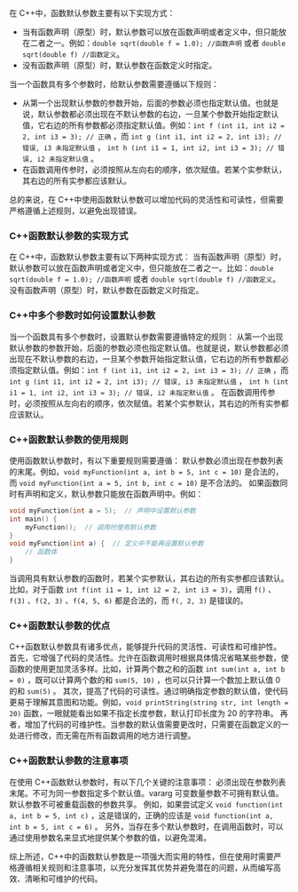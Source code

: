 在 C++中，函数默认参数主要有以下实现方式：
- 当有函数声明（原型）时，默认参数可以放在函数声明或者定义中，但只能放在二者之一。例如：`double sqrt(double f = 1.0); //函数声明` 或者 `double sqrt(double f) //函数定义`。
- 没有函数声明（原型）时，默认参数在函数定义时指定。

当一个函数具有多个参数时，给默认参数需要遵循以下规则：
- 从第一个出现默认参数的参数开始，后面的参数必须也指定默认值。也就是说，默认参数都必须出现在不默认参数的右边，一旦某个参数开始指定默认值，它右边的所有参数都必须指定默认值。例如：`int f (int i1, int i2 = 2, int i3 = 3); // 正确` ，而 `int g (int i1, int i2 = 2, int i3); // 错误, i3 未指定默认值` ， `int h (int i1 = 1, int i2, int i3 = 3); // 错误, i2 未指定默认值` 。
- 在函数调用传参时，必须按照从左向右的顺序，依次赋值。若某个实参默认，其右边的所有实参都应该默认。

总的来说，在 C++中使用函数默认参数可以增加代码的灵活性和可读性，但需要严格遵循上述规则，以避免出现错误。
### C++函数默认参数的实现方式
在 C++中，函数默认参数主要有以下两种实现方式：
当有函数声明（原型）时，默认参数可以放在函数声明或者定义中，但只能放在二者之一。比如：`double sqrt(double f = 1.0); //函数声明` 或者 `double sqrt(double f) //函数定义`。
没有函数声明（原型）时，默认参数在函数定义时指定。

### C++中多个参数时如何设置默认参数
当一个函数具有多个参数时，设置默认参数需要遵循特定的规则：
从第一个出现默认参数的参数开始，后面的参数必须也指定默认值。也就是说，默认参数都必须出现在不默认参数的右边，一旦某个参数开始指定默认值，它右边的所有参数都必须指定默认值。例如：`int f (int i1, int i2 = 2, int i3 = 3); // 正确` ，而 `int g (int i1, int i2 = 2, int i3); // 错误, i3 未指定默认值` ， `int h (int i1 = 1, int i2, int i3 = 3); // 错误, i2 未指定默认值` 。
在函数调用传参时，必须按照从左向右的顺序，依次赋值。若某个实参默认，其右边的所有实参都应该默认。

### C++函数默认参数的使用规则
使用函数默认参数时，有以下重要规则需要遵循：
默认参数必须出现在参数列表的末尾。例如，`void myFunction(int a, int b = 5, int c = 10)` 是合法的，而 `void myFunction(int a = 5, int b, int c = 10)` 是不合法的。
如果函数同时有声明和定义，默认参数只能放在函数声明中。例如：
```cpp
void myFunction(int a = 5);  // 声明中设置默认参数
int main() {
    myFunction();  // 调用时使用默认参数
}
void myFunction(int a) {  // 定义中不能再设置默认参数
    // 函数体
}
```
当调用具有默认参数的函数时，若某个实参默认，其右边的所有实参都应该默认。比如，对于函数 `int f(int i1 = 1, int i2 = 2, int i3 = 3)`，调用 `f()` 、`f(3)` 、`f(2, 3)` 、`f(4, 5, 6)` 都是合法的，而 `f(, 2, 3)` 是错误的。

### C++函数默认参数的优点
C++函数默认参数具有诸多优点，能够提升代码的灵活性、可读性和可维护性。
首先，它增强了代码的灵活性。允许在函数调用时根据具体情况省略某些参数，使函数的使用更加灵活多样。比如，计算两个数之和的函数 `int sum(int a, int b = 0)` ，既可以计算两个数的和 `sum(5, 10)` ，也可以只计算一个数加上默认值 0 的和 `sum(5)` 。
其次，提高了代码的可读性。通过明确指定参数的默认值，使代码更易于理解其意图和功能。例如，`void printString(string str, int length = 20)` 函数，一眼就能看出如果不指定长度参数，默认打印长度为 20 的字符串。
再者，增加了代码的可维护性。当参数的默认值需要更改时，只需要在函数定义的一处进行修改，而无需在所有函数调用的地方进行调整。

### C++函数默认参数的注意事项
在使用 C++函数默认参数时，有以下几个关键的注意事项：
必须出现在参数列表末尾。不可为同一参数指定多个默认值。vararg 可变数量参数不可拥有默认值。默认参数不可被重载函数的参数共享。
例如，如果尝试定义 `void function(int a, int b = 5, int c)` ，这是错误的，正确的应该是 `void function(int a, int b = 5, int c = 6)` 。
另外，当存在多个默认参数时，在调用函数时，可以通过使用参数名来显式地提供某个参数的值，以避免混淆。

综上所述，C++中的函数默认参数是一项强大而实用的特性，但在使用时需要严格遵循相关规则和注意事项，以充分发挥其优势并避免潜在的问题，从而编写高效、清晰和可维护的代码。 
